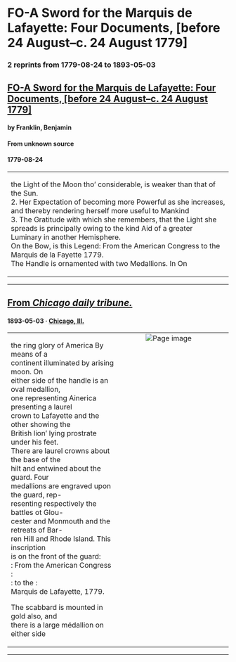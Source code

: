 
# FO-A Sword for the Marquis de Lafayette: Four Documents, [before 24 August–c. 24 August 1779]

### 2 reprints from 1779-08-24 to 1893-05-03

## [FO-A Sword for the Marquis de Lafayette: Four Documents, [before 24 August–c. 24 August 1779]](https://founders.archives.gov/documents/Franklin/01-30-02-0203)

#### by Franklin, Benjamin

#### From unknown source

#### 1779-08-24

<table style="width: 100%;"><tr><td style="width: 50%">

 the Light of the Moon tho’ considerable, is weaker than that of the Sun.  
2. Her Expectation of becoming more Powerful as she increases, and thereby rendering herself more useful to Mankind  
3. The Gratitude with which she remembers, that the Light she spreads is principally owing to the kind Aid of a greater Luminary in another Hemisphere.  
On the Bow, is this Legend: From the American Congress to the Marquis de la Fayette 1779.  
The Handle is ornamented with two Medallions. In On
</td></tr></table>

---

## [From _Chicago daily tribune._](https://archive.org/details/per_chicago-daily-tribune_the-chicago-daily-tribun_1893-05-03_52_123/page/n2/mode/1up?view=theater)

#### 1893-05-03 &middot; [Chicago, Ill.](http://dbpedia.org/resource/Chicago)

<table style="width: 100%;"><tr><td style="width: 50%">

  
the ring glory of America By means of a  
continent illuminated by arising moon. On  
either side of the handle is an oval medallion,  
one representing Ainerica presenting a laurel  
crown to Lafayette and the other showing the  
British lion’ lying prostrate under his feet.  
There are laurel crowns about the base of the  
hilt and entwined about the guard. Four  
medallions are engraved upon the guard, rep-  
resenting respectively the battles ot Glou-  
cester and Monmouth and the retreats of Bar-  
ren Hill and Rhode Island. This inscription  
is on the front of the guard:  
: From the American Congress :  
: to the :  
Marquis de Lafayette, 1779.  
  
The scabbard is mounted in gold also, and  
there is a large médallion on either side
</td><td style="width: 50%; max-height: 75%; margin: auto; display: block;">
<img alt="Page image" src="https://iiif.archive.org/iiif/per_chicago-daily-tribune_the-chicago-daily-tribun_1893-05-03_52_123&#0036;2/pct:43.385357,63.149831,11.373836,7.771555/600,/0/default.jpg"/>
</td>
</tr></table>

---

